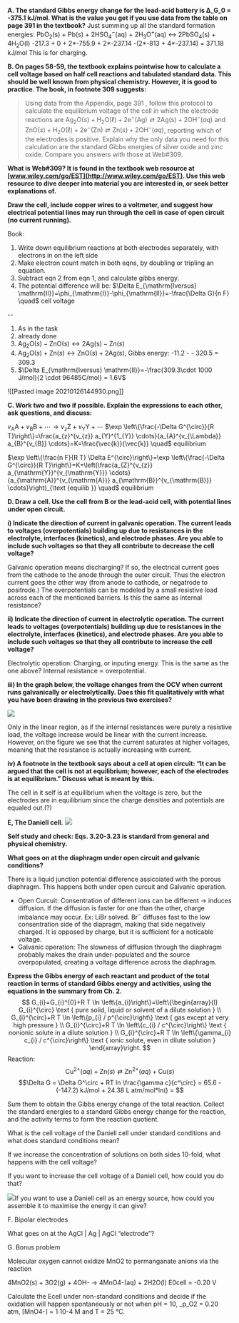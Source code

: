           

**A. The standard Gibbs energy change for the lead-acid battery is Δ_G_0 = -375.1 kJ/mol. What is the value you get if you use data from the table on page 391 in the textbook?**
Just summing up all the standard formation energies:
PbO$_2$(s) + Pb(s) + 2HSO$_4^-$(aq) + 2H$_3$O$^+$(aq) $\leftrightarrow$ 2PbSO$_4$(s) + 4H$_2$O(l)
-217.3 + 0 + 2*-755.9 + 2*-237.14 -(2*-813 + 4*-237.14) = 371.18 kJ/mol
This is for charging.

**B. On pages 58-59, the textbook explains pointwise how to calculate a cell voltage based on half cell reactions and tabulated standard data. This should be well known from physical chemistry. However, it is good to practice. The book, in footnote 309 suggests:**

> Using data from the Appendix, page 391 , follow this protocol to calculate the equilibrium voltage of the cell in which the electrode reactions are $\mathrm{Ag}_{2} \mathrm{O}(s)+\mathrm{H}_{2} \mathrm{O}(\ell)+2 \mathrm{e}^{-}(\mathrm{Ag}) \rightleftarrows 2 \mathrm{Ag}(\mathrm{s})+2 \mathrm{OH}^{-}(a q)$ and
> $\mathrm{ZnO}(s)+\mathrm{H}_{2} \mathrm{O}(\ell)+2 \mathrm{e}^{-}(\mathrm{Zn}) \rightleftarrows \mathrm{Zn}(s)+2 \mathrm{OH}^{-}(a q)$, reporting which of the electrodes is positive. Explain why the
only data you need for this calculation are the standard Gibbs energies of silver oxide and zinc oxide. Compare you answers with those at Web#309.

**What is Web#309? It is found in the textbook web resource at [www.wiley.com/go/EST](http://www.wiley.com/go/EST). Use this web resource to dive deeper into material you are interested in, or seek better explanations of.**

**Draw the cell, include copper wires to a voltmeter, and suggest how electrical potential lines may run through the cell in case of open circuit (no current running).**

Book: 
1. Write down equilibrium reactions at both electrodes separately, with electrons in on the left side
2. Make electron count match in both eqns, by doubling or tripling an equation.
3. Subtract eqn 2 from eqn 1, and calculate gibbs energy.
4. The potential difference will be:
	$\Delta E_{\mathrm{Iversus} \mathrm{II}}=\phi_{\mathrm{I}}-\phi_{\mathrm{II}}=-\frac{\Delta G}{n F} \quad$ cell voltage

--
1. As in the task
2. already done
3. $\mathrm{Ag}_{2} \mathrm{O}(s) - \mathrm{ZnO}(s) \leftrightarrow 2 \mathrm{Ag}(\mathrm{s}) - \mathrm{Zn}(s)$
4. $\mathrm{Ag}_{2} \mathrm{O}(s) + \mathrm{Zn}(s) \leftrightarrow  \mathrm{ZnO}(s) + 2 \mathrm{Ag}(\mathrm{s})$, Gibbs energy: -11.2 - - 320.5 = 309.3
5. $\Delta E_{\mathrm{Iversus} \mathrm{II}}=-\frac{309.3\cdot 1000 J/mol}{2 \cdot 96485C/mol} = 1.6V$

![[Pasted image 20210126144930.png]]


**C. Work two and two if possible. Explain the expressions to each other, ask questions, and discuss:**

$v_{\mathrm{A}} \mathrm{A}+v_{\mathrm{B}} \mathrm{B}+\cdots \rightarrow v_{z} \mathrm{Z}+v_{\mathrm{Y}} \mathrm{Y}+\cdots$
$\exp \left\{\frac{-\Delta G^{\circ}}{R T}\right\}=\frac{a_{z}^{v_{z}} a_{Y}^{1_{Y}} \cdots}{a_{A}^{v_{\Lambda}} a_{B}^{v_{B}} \cdots}=K=\frac{\vec{k}}{\vec{k}} \quad$ equilibrium

$\exp \left\{\frac{n F}{R T} \Delta E^{\circ}\right\}=\exp \left\{\frac{-\Delta G^{\circ}}{R T}\right\}=K=\left(\frac{a_{Z}^{v_{z}} a_{\mathrm{Y}}^{v_{\mathrm{Y}}} \cdots}{a_{\mathrm{A}}^{v_{\mathrm{A}}} a_{\mathrm{B}}^{v_{\mathrm{B}}} \cdots}\right)_{\text {equilib }} \quad$ equilibrium

**D. Draw a cell. Use the cell from B or the lead-acid cell, with potential lines under open circuit.**

**i) Indicate the direction of current in galvanic operation. The current leads to voltages (overpotentials) building up due to resistances in the electrolyte, interfaces (kinetics), and electrode phases. Are you able to include such voltages so that they all contribute to decrease the cell voltage?**

Galvanic operation means discharging? If so, the electrical current goes from the cathode to the anode through the outer circuit. Thus the electron current goes the other way (from anode to cathode, or negatrode to positrode.)
The overpotentials can be modeled by a small resistive load across each of the mentioned barriers. Is this the same as internal resistance?


**ii) Indicate the direction of current in electrolytic operation. The current leads to voltages (overpotentials) building up due to resistances in the electrolyte, interfaces (kinetics), and electrode phases. Are you able to include such voltages so that they all contribute to increase the cell voltage?**

Electrolytic operation: Charging, or inputing energy. This is the same as the one above? Internal resistance $\propto$ overpotential.


**iii) In the graph below, the voltage changes from the OCV when current runs galvanically or electrolytically. Does this fit qualitatively with what you have been drawing in the previous two exercises?**

![](clip_image009.jpg)

Only in the linear region, as if the internal resistances were purely a resistive load, the voltage increase would be linear with the current increase. However, on the figure we see that the current saturates at higher voltages, meaning that the resistance is actually increasing with current.


**iv) A footnote in the textbook says about a cell at open circuit: “It can be argued that the cell is not at equilibrium; however, each of the electrodes is at equilibrium.” Discuss what is meant by this.**

The cell in it self is at equilibrium when the voltage is zero, but the electrodes are in equilibrium since the charge densities and potentials are equaled out.(?)

**E, The Daniell cell.**
![](clip_image011.jpg)

**Self study and check: Eqs. 3.20-3.23 is standard from general and physical chemistry.**

**What goes on at the diaphragm under open circuit and galvanic conditions?**

There is a liquid junction potential difference assicoiated with the porous diaphragm. This happens both under open curcuit and Galvanic operation. 
- Open Curcuit: Consentration of different ions can be different -> induces diffusion. If the diffusion is faster for one than the other, charge imbalance may occur. Ex: LiBr solved. Br$^-$ diffuses fast to the low consentration side of the diapragm, making that side negatively charged. It is opposed by charge, but it is sufficient for a noticable voltage.
- Galvanic operation: The slowness of diffusion through the diaphragm probably makes the drain under-populated and the source overpopulated, creating a voltage difference across the diaphragm.


**Express the Gibbs energy of each reactant and product of the total reaction in terms of standard Gibbs energy and activities, using the equations in the summary from Ch. 2.**
$$
G_{i}=G_{i}^{0}+R T \ln \left\{a_{i}\right\}=\left\{\begin{array}{l}
G_{i}^{\circ} \text { pure solid, liquid or solvent of a dilute solution } \\
G_{i}^{\circ}+R T \ln \left\{p_{i} / p^{\circ}\right\} \text { gas except at very high pressure } \\
G_{i}^{\circ}+R T \ln \left\{c_{i} / c^{\circ}\right\} \text { nonionic solute in a dilute solution } \\
G_{i}^{\circ}+R T \ln \left\{\gamma_{i} c_{i} / c^{\circ}\right\} \text { ionic solute, even in dilute solution }
\end{array}\right.
$$
Reaction:
$$
\mathrm{Cu}^{2+}(a q)+\mathrm{Zn}(s) \rightleftarrows \mathrm{Zn}^{2+}(a q)+\mathrm{Cu}(s)
$$
$$\Delta G = \Delta G^\circ + RT ln \frac{\gamma c}{c^\circ} = 65.6 - (-147.2) kJ/mol + 24.38 L atm/mol*ln() = $$



Sum them to obtain the Gibbs energy change of the total reaction. Collect the standard energies to a standard Gibbs energy change for the reaction, and the activity terms to form the reaction quotient.

What is the cell voltage of the Daniell cell under standard conditions and what does standard conditions mean?

If we increase the concentration of solutions on both sides 10-fold, what happens with the cell voltage?

If you want to increase the cell voltage of a Daniell cell, how could you do that?

![](clip_image013.jpg)If you want to use a Daniell cell as an energy source, how could you assemble it to maximise the energy it can give?

F. Bipolar electrodes

What goes on at the AgCl | Ag | AgCl “electrode”?

G. Bonus problem

Molecular oxygen cannot oxidize MnO2 to permanganate anions via the reaction

4MnO2(s) + 3O2(g) + 4OH\- → 4MnO4\-(aq) + 2H2O(l) E0cell = -0.20 V

Calculate the Ecell under non-standard conditions and decide if the oxidation will happen spontaneously or not when pH = 10, _p_O2 = 0.20 atm, \[MnO4\-\] = 1∙10\-4 M and T = 25 °C.